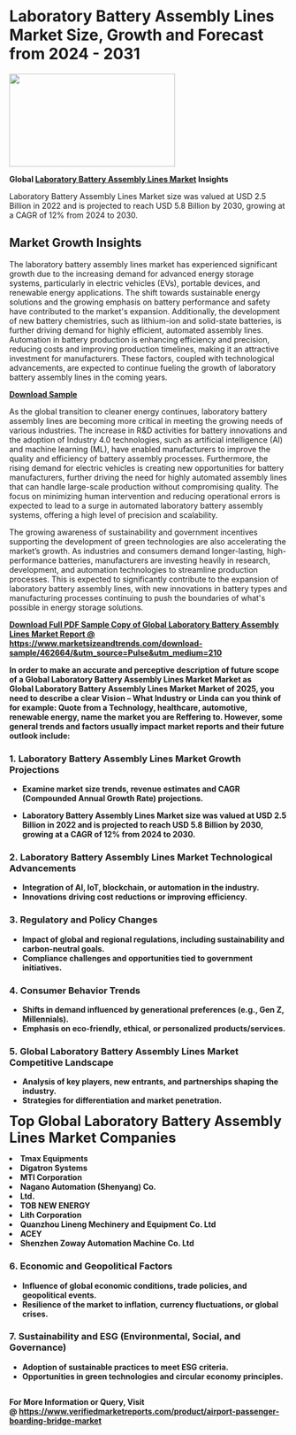 <H1>Laboratory Battery Assembly Lines Market Size, Growth and Forecast from 2024 - 2031</H1><img class="aligncenter size-medium wp-image-584254" src="https://thirdeyenews.in/wp-content/uploads/2024/09/Global-Market-Research-300x168.jpeg" alt="" width="300" height="168" /><p><strong>Global&nbsp;<a href="https://www.marketsizeandtrends.com/download-sample/462664/&amp;utm_source=Pulse&amp;utm_medium=210">Laboratory Battery Assembly Lines Market</a> Insights</strong></p><p>Laboratory Battery Assembly Lines Market size was valued at USD 2.5 Billion in 2022 and is projected to reach USD 5.8 Billion by 2030, growing at a CAGR of 12% from 2024 to 2030.</p><p><h2>Market Growth Insights</h2> <p>The laboratory battery assembly lines market has experienced significant growth due to the increasing demand for advanced energy storage systems, particularly in electric vehicles (EVs), portable devices, and renewable energy applications. The shift towards sustainable energy solutions and the growing emphasis on battery performance and safety have contributed to the market's expansion. Additionally, the development of new battery chemistries, such as lithium-ion and solid-state batteries, is further driving demand for highly efficient, automated assembly lines. Automation in battery production is enhancing efficiency and precision, reducing costs and improving production timelines, making it an attractive investment for manufacturers. These factors, coupled with technological advancements, are expected to continue fueling the growth of laboratory battery assembly lines in the coming years.</p> <p><strong><a href="#">Download Sample</a></strong></p> <p>As the global transition to cleaner energy continues, laboratory battery assembly lines are becoming more critical in meeting the growing needs of various industries. The increase in R&D activities for battery innovations and the adoption of Industry 4.0 technologies, such as artificial intelligence (AI) and machine learning (ML), have enabled manufacturers to improve the quality and efficiency of battery assembly processes. Furthermore, the rising demand for electric vehicles is creating new opportunities for battery manufacturers, further driving the need for highly automated assembly lines that can handle large-scale production without compromising quality. The focus on minimizing human intervention and reducing operational errors is expected to lead to a surge in automated laboratory battery assembly systems, offering a high level of precision and scalability.</p> <p>The growing awareness of sustainability and government incentives supporting the development of green technologies are also accelerating the market’s growth. As industries and consumers demand longer-lasting, high-performance batteries, manufacturers are investing heavily in research, development, and automation technologies to streamline production processes. This is expected to significantly contribute to the expansion of laboratory battery assembly lines, with new innovations in battery types and manufacturing processes continuing to push the boundaries of what's possible in energy storage solutions.</p> <p><strong><a href="#"></p><p><span class=""><strong>Download Full PDF Sample Copy of Global Laboratory Battery Assembly Lines Market Report</strong> @ <a href="https://www.marketsizeandtrends.com/download-sample/462664/&amp;utm_source=Pulse&amp;utm_medium=210" target="_blank">https://www.marketsizeandtrends.com/download-sample/462664/&amp;utm_source=Pulse&amp;utm_medium=210</a></span></p><p>In order to make an accurate and perceptive description of future scope of a Global&nbsp;Laboratory Battery Assembly Lines Market Market as Global&nbsp;Laboratory Battery Assembly Lines Market Market of 2025, you need to describe a clear Vision &ndash; What Industry or Linda can you think of for example: Quote from a Technology, healthcare, automotive, renewable energy, name the market you are Reffering to. However, some general trends and factors usually impact market reports and their future outlook include:</p><h3>1.&nbsp;<strong>Laboratory Battery Assembly Lines Market Growth Projections</strong></h3><ul><li>Examine market size trends, revenue estimates and CAGR (Compounded Annual Growth Rate) projections.</li><li><p>Laboratory Battery Assembly Lines Market size was valued at USD 2.5 Billion in 2022 and is projected to reach USD 5.8 Billion by 2030, growing at a CAGR of 12% from 2024 to 2030.</p></li></ul><h3>2.&nbsp;<strong>Laboratory Battery Assembly Lines Market Technological Advancements</strong></h3><ul><li>Integration of AI, IoT, blockchain, or automation in the industry.</li><li>Innovations driving cost reductions or improving efficiency.</li></ul><h3>3.&nbsp;<strong>Regulatory and Policy Changes</strong></h3><ul><li>Impact of global and regional regulations, including sustainability and carbon-neutral goals.</li><li>Compliance challenges and opportunities tied to government initiatives.</li></ul><h3>4.&nbsp;<strong>Consumer Behavior Trends</strong></h3><ul><li>Shifts in demand influenced by generational preferences (e.g., Gen Z, Millennials).</li><li>Emphasis on eco-friendly, ethical, or personalized products/services.</li></ul><h3>5.&nbsp;<strong>Global Laboratory Battery Assembly Lines Market Competitive Landscape</strong></h3><ul><li>Analysis of key players, new entrants, and partnerships shaping the industry.</li><li>Strategies for differentiation and market penetration.</li></ul><p data-pm-slice="1 1 []"><span style="color: inherit; font-family: inherit; font-size: 25px;">Top Global Laboratory Battery Assembly Lines Market Companies</span></p><div class="" data-test-id=""><p><li>Tmax Equipments</li><li> Digatron Systems</li><li> MTI Corporation</li><li> Nagano Automation (Shenyang) Co.</li><li>Ltd.</li><li> TOB NEW ENERGY</li><li> Lith Corporation</li><li> Quanzhou Lineng Mechinery and Equipment Co. Ltd</li><li> ACEY</li><li> Shenzhen Zoway Automation Machine Co. Ltd</li></p></div><h3>6.&nbsp;<strong>Economic and Geopolitical Factors</strong></h3><ul><li>Influence of global economic conditions, trade policies, and geopolitical events.</li><li>Resilience of the market to inflation, currency fluctuations, or global crises.</li></ul><h3>7.&nbsp;<strong>Sustainability and ESG (Environmental, Social, and Governance)</strong></h3><ul><li>Adoption of sustainable practices to meet ESG criteria.</li><li>Opportunities in green technologies and circular economy principles.</li></ul><h2><strong style="font-size: 14px;">For More Information or Query, Visit @&nbsp;</strong><a style="background-color: #ffffff; font-size: 14px;" href="https://www.marketsizeandtrends.com/report/laboratory-battery-assembly-lines-market/" target="_blank">https://www.verifiedmarketreports.com/product/airport-passenger-boarding-bridge-market</a></h2>
